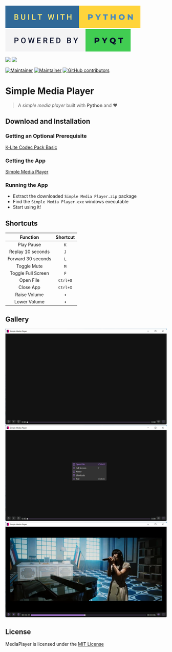 [![](badges/built-with-python.svg)](https://www.python.org/)
[![](badges/powered-by-pyqt.svg)](https://www.riverbankcomputing.com/software/pyqt/)

[![](https://img.shields.io/github/workflow/status/AMD825301/MediaPlayer/New%20Release?labelColor=black&logo=githubactions)](https://github.com/AMD825301/MediaPlayer/actions)
[![](https://img.shields.io/github/v/release/AMD825301/MediaPlayer?labelColor=black&color=3333ff&logo=semanticrelease)](https://github.com/AMD825301/MediaPlayer/releases/latest/download/Simple.Media.Player.zip)

[![Maintainer](https://img.shields.io/badge/maintainer-AMD825301-blue/?logo=github&labelColor=black&color=00cc00)](https://github.com/AMD825301)
[![Maintainer](https://img.shields.io/badge/maintainer-thetrotfreak-blue/?logo=github&labelColor=black&color=00cc00)](https://github.com/thetrotfreak)
[![GitHub contributors](https://img.shields.io/github/contributors/AMD825301/MediaPlayer?logo=github&labelColor=black&color=ff3399)](https://github.com/AMD825301/MediaPlayer/graphs/contributors)

# Simple Media Player

> A *simple media player* built with **Python** and ❤️

## Download and Installation

### Getting an Optional Prerequisite

[K-Lite Codec Pack Basic](https://codecguide.com/download_k-lite_codec_pack_basic.htm)

### Getting the App

[Simple Media Player](https://github.com/AMD825301/MediaPlayer/releases/latest/download/Simple.Media.Player.zip)

### Running the App

- Extract the downloaded ```Simple Media Player.zip``` package
- Find the ```Simple Media Player.exe``` windows executable
- Start using it!

## Shortcuts

|    **Function**    | **Shortcut** |
|:------------------:|:------------:|
|     Play Pause     |   ```K```    |
| Replay 10 seconds  |   ```J```    |
| Forward 30 seconds |   ```L```    |
|    Toggle Mute     |   ```M```    |
| Toggle Full Screen |   ```F```    |
|     Open File      | ```Ctrl+O``` |
|     Close App      | ```Ctrl+X``` |
|    Raise Volume    |   ```⬆```️   |
|    Lower Volume    |   ```⬇```️   |

## Gallery

![img.png](screenshots/img.png)
![img_1.png](screenshots/img_1.png)
![img_2.png](screenshots/img_2.png)

## License

MediaPlayer is licensed under the [MIT License](LICENSE)

